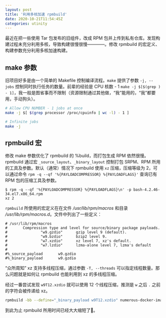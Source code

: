 ```yaml
---
layout: post
title: '利用多核加速 rpmbuild'
date: 2020-10-21T11:54:45Z
categories: utinity
---
```


最近在把一些使用 Tar 包发布的旧组件，改成 RPM 包并上传到私有仓库。发现构建过程未充分利用多核，导致构建很慢很慢————。修改 rpmbuild 的宏定义、构建参数充分利用多核加速构建。

## make 参数

旧项目好多是由一个简单的 Makefile 控制编译流程。`make` 提供了参数 `-j, --jobs` 控制同时执行任务的数量。前辈的经验是 CPU 核数 - 1 `make -j $[$(grep ) - 1]`，我一般是图省事而不限制（资源限制通过其他做，“我”能用的，“我”都要用，手动狗头）。

```bash
# Allow CPU NUMBER - 1 jobs at once
make -j $[ $(grep processor /proc/cpuinfo | wc -l) - 1 ]

# Infinite jobs
make -j
```

## rpmbuild 宏

修改 make 参数优化了 rpmbuild 的 %build，而打包生成 RPM 依然很慢。rpmbuild 通过宏 `_source_layout`、`_binary_layout` 控制打包 SRPM、RPM 所用的工具及参数。默认（通常）情况下 rpmbuild 使用 `xz` 压缩，压缩等级为 2，可以通过命令 `rpm -q --qf '%{PAYLOADCOMPRESSOR} %{PAYLOADFLAGS}'` 查询已有 RPM 包的压缩工具及参数。

```console
$ rpm -q --qf '%{PAYLOADCOMPRESSOR} %{PAYLOADFLAGS}\n' -p bash-4.2.46-34.el7.x86_64.rpm
xz 2
```

`rpmbuild` 所使用的宏定义在在文件 */usr/lib/rpm/macros* 和目录 */usr/lib/rpm/macros.d*。文件中列出了一些定义：

```macros
# /usr/lib/rpm/macros
#       Compression type and level for source/binary package payloads.
#               "w9.gzdio"      gzip level 9 (default).
#               "w9.bzdio"      bzip2 level 9.
#               "w7.xzdio"      xz level 7, xz's default.
#               "w7.lzdio"      lzma-alone level 7, lzma's default
#
#%_source_payload       w9.gzdio
#%_binary_payload       w9.gzdio
```

“众所周知” xz 支持多线程压缩，通过参数 `-T, --threads` 可以指定线程数量。那么问题就是如何让 rpmbuild 也能利用到 xz 的多线程压缩。

经过一番尝试发现 `w9T12.xzdio` 就可以使用 12 个线程压缩，推测是 `w` 之后 `.` 之前的字符会被传递给 xz。

```bash
rpmbuild -bb --define="_binary_payload w9T12.xzdio" numerous-docker-images.spec
```

到此为止 rpmbuild 所用时间已经大大缩短了🎉。
